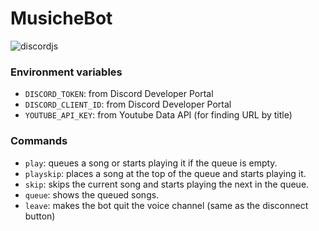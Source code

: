 # MusicheBot 
![discordjs](https://img.shields.io/badge/discordjs-v14-blue)

### Environment variables
- `DISCORD_TOKEN`: from Discord Developer Portal
- `DISCORD_CLIENT_ID`: from Discord Developer Portal
- `YOUTUBE_API_KEY`: from Youtube Data API (for finding URL by title)

### Commands
- `play`: queues a song or starts playing it if the queue is empty.
- `playskip`: places a song at the top of the queue and starts playing it.
- `skip`: skips the current song and starts playing the next in the queue.
- `queue`: shows the queued songs.
- `leave`: makes the bot quit the voice channel (same as the disconnect button)
